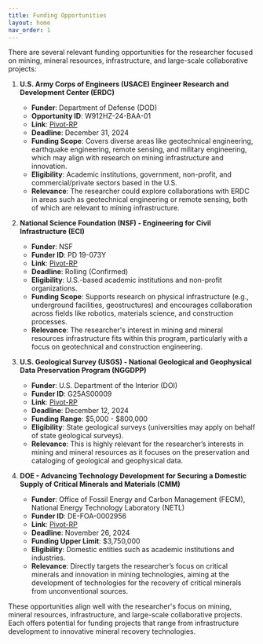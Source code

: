 ```yaml
---
title: Funding Opportunities
layout: home
nav_order: 1
---
```


There are several relevant funding opportunities for the researcher focused on mining, mineral resources, infrastructure, and large-scale collaborative projects:

1. **U.S. Army Corps of Engineers (USACE) Engineer Research and Development Center (ERDC)**
   - **Funder**: Department of Defense (DOD)
   - **Opportunity ID**: W912HZ-24-BAA-01
   - **Link**: [Pivot-RP](https://pivot.proquest.com/funding_opps/648388d2-2449-497f-9b13-d1d75de8f0f3)
   - **Deadline**: December 31, 2024
   - **Funding Scope**: Covers diverse areas like geotechnical engineering, earthquake engineering, remote sensing, and military engineering, which may align with research on mining infrastructure and innovation.
   - **Eligibility**: Academic institutions, government, non-profit, and commercial/private sectors based in the U.S.
   - **Relevance**: The researcher could explore collaborations with ERDC in areas such as geotechnical engineering or remote sensing, both of which are relevant to mining infrastructure.

2. **National Science Foundation (NSF) - Engineering for Civil Infrastructure (ECI)**
   - **Funder**: NSF
   - **Funder ID**: PD 19-073Y
   - **Link**: [Pivot-RP](https://pivot.proquest.com/funding_opps/ffcb48b4-7aa0-47a2-9b3d-d1d75de8f0f3)
   - **Deadline**: Rolling (Confirmed)
   - **Eligibility**: U.S.-based academic institutions and non-profit organizations.
   - **Funding Scope**: Supports research on physical infrastructure (e.g., underground facilities, geostructures) and encourages collaboration across fields like robotics, materials science, and construction processes.
   - **Relevance**: The researcher's interest in mining and mineral resources infrastructure fits within this program, particularly with a focus on geotechnical and construction engineering.

3. **U.S. Geological Survey (USGS) - National Geological and Geophysical Data Preservation Program (NGGDPP)**
   - **Funder**: U.S. Department of the Interior (DOI)
   - **Funder ID**: G25AS00009
   - **Link**: [Pivot-RP](https://pivot.proquest.com/funding_opps/cedfac22-477c-450f-b681-d1d75de8f0f3)
   - **Deadline**: December 12, 2024
   - **Funding Range**: $5,000 - $800,000
   - **Eligibility**: State geological surveys (universities may apply on behalf of state geological surveys).
   - **Relevance**: This is highly relevant for the researcher’s interests in mining and mineral resources as it focuses on the preservation and cataloging of geological and geophysical data.

4. **DOE - Advancing Technology Development for Securing a Domestic Supply of Critical Minerals and Materials (CMM)**
   - **Funder**: Office of Fossil Energy and Carbon Management (FECM), National Energy Technology Laboratory (NETL)
   - **Funder ID**: DE-FOA-0002956
   - **Link**: [Pivot-RP](https://pivot.proquest.com/funding_opps/de383c2f-ac94-48de-808d-f2f1552f7976)
   - **Deadline**: November 26, 2024
   - **Funding Upper Limit**: $3,750,000
   - **Eligibility**: Domestic entities such as academic institutions and industries.
   - **Relevance**: Directly targets the researcher’s focus on critical minerals and innovation in mining technologies, aiming at the development of technologies for the recovery of critical minerals from unconventional sources.

These opportunities align well with the researcher's focus on mining, mineral resources, infrastructure, and large-scale collaborative projects. Each offers potential for funding projects that range from infrastructure development to innovative mineral recovery technologies. 

